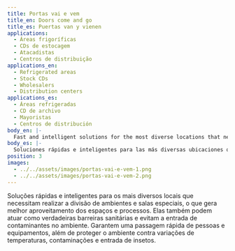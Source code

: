 ```yaml
---
title: Portas vai e vem
title_en: Doors come and go
title_es: Puertas van y vienen
applications: 
  - Áreas frigoríficas
  - CDs de estocagem
  - Atacadistas
  - Centros de distribuição
applications_en: 
  - Refrigerated areas
  - Stock CDs
  - Wholesalers
  - Distribution centers
applications_es:
  - Áreas refrigeradas
  - CD de archivo
  - Mayoristas
  - Centros de distribución
body_en: |-
  Fast and intelligent solutions for the most diverse locations that need to divide environments and special rooms, which generates better use of spaces and processes. They can also act as true sanitary barriers and prevent contaminants from entering the environment. They guarantee quick passage of people and equipment, in addition to protecting the environment against temperature variations, contamination and the entry of insects.
body_es: |-
  Soluciones rápidas e inteligentes para las más diversas ubicaciones que necesitan dividir ambientes y salas especiales, lo que genera un mejor aprovechamiento de espacios y procesos. También pueden actuar como verdaderas barreras sanitarias e impedir la entrada de contaminantes al medio ambiente. Garantizan el rápido paso de personas y equipos, además de proteger el ambiente contra las variaciones de temperatura, la contaminación y la entrada de insectos.
position: 3
images:
  - ../../assets/images/portas-vai-e-vem-1.png
  - ../../assets/images/portas-vai-e-vem-2.png
---
```


Soluções rápidas e inteligentes para os mais diversos locais que necessitam realizar a divisão de ambientes e salas especiais, o que gera melhor aproveitamento dos espaços e processos. Elas também podem atuar como verdadeiras barreiras sanitárias e evitam a entrada de contaminantes no ambiente. Garantem uma passagem rápida de pessoas e equipamentos, além de proteger o ambiente contra variações de temperaturas, contaminações e entrada de insetos.

